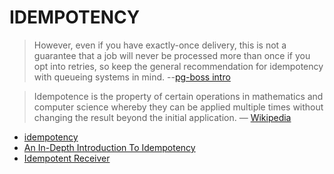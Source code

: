 # IDEMPOTENCY

> However, even if you have exactly-once delivery, this is not a guarantee that
> a job will never be processed more than once if you opt into retries, so keep
> the general recommendation for idempotency with queueing systems in mind.
> --[pg-boss intro](https://github.com/timgit/pg-boss/blob/master/docs/readme.md#intro)

> Idempotence is the property of certain operations in mathematics and computer
> science whereby they can be applied multiple times without changing the
> result beyond the initial application. —
> [Wikipedia](https://en.wikipedia.org/wiki/Idempotence)

-   [idempotency](https://medium.com/re-engineering/idempotency-8ca47d47e341)
-   [An In-Depth Introduction To Idempotency](https://www.lpalmieri.com/posts/idempotency/)
-   [Idempotent Receiver](https://martinfowler.com/articles/patterns-of-distributed-systems/idempotent-receiver.html)
